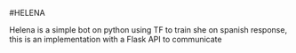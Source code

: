 #HELENA

Helena is a simple bot on python using TF to train she on spanish response, this is an implementation with a Flask API to communicate
